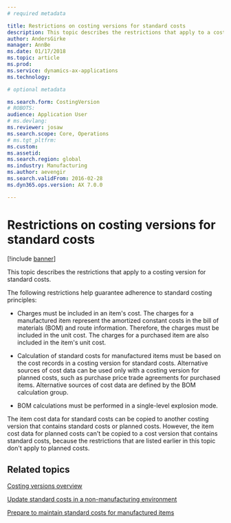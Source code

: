 ```yaml
---
# required metadata

title: Restrictions on costing versions for standard costs
description: This topic describes the restrictions that apply to a costing version for standard costs. 
author: AndersGirke
manager: AnnBe
ms.date: 01/17/2018
ms.topic: article
ms.prod: 
ms.service: dynamics-ax-applications
ms.technology: 

# optional metadata

ms.search.form: CostingVersion
# ROBOTS: 
audience: Application User
# ms.devlang: 
ms.reviewer: josaw
ms.search.scope: Core, Operations
# ms.tgt_pltfrm: 
ms.custom: 
ms.assetid: 
ms.search.region: global
ms.industry: Manufacturing 
ms.author: aevengir
ms.search.validFrom: 2016-02-28
ms.dyn365.ops.version: AX 7.0.0

---
```



#  Restrictions on costing versions for standard costs

[!include [banner](../includes/banner.md)]

This topic describes the restrictions that apply to a costing version for standard costs. 

The following restrictions help guarantee adherence to standard costing principles:

-  Charges must be included in an item's cost. The charges for a manufactured item represent the amortized constant costs in the bill of materials (BOM) and route information. Therefore, the charges must be included in the unit cost. The charges for a purchased item are also included in the item's unit cost.

-  Calculation of standard costs for manufactured items must be based on the cost records in a costing version for standard costs. Alternative sources of cost data can be used only with a costing version for planned costs, such as purchase price trade agreements for purchased items. Alternative sources of cost data are defined by the BOM calculation group.

-  BOM calculations must be performed in a single-level explosion mode.

The item cost data for standard costs can be copied to another costing version that contains standard costs or planned costs. However, the item cost data for planned costs can't be copied to a cost version that contains standard costs, because the restrictions that are listed earlier in this topic don't apply to planned costs.

Related topics
--------

[Costing versions overview](costing-versions.md)

[Update standard costs in a non-manufacturing environment](update-standard-costs-non-manufacturing-environment.md)

[Prepare to maintain standard costs for manufactured items](update-standard-costs-manufacturing-environment.md)

